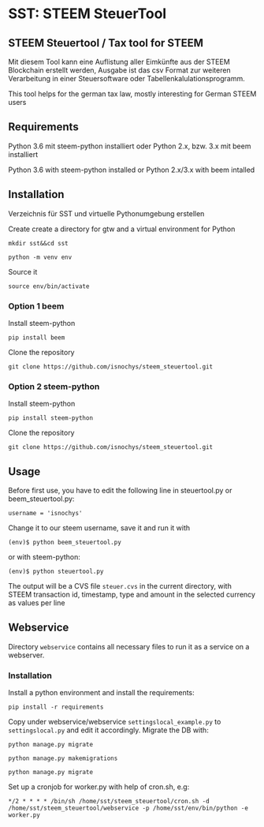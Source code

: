 # SST: STEEM SteuerTool
## STEEM Steuertool / Tax tool for STEEM
Mit diesem Tool kann eine Auflistung aller Eimkünfte aus der STEEM Blockchain erstellt werden, Ausgabe ist das csv Format zur weiteren Verarbeitung in einer Steuersoftware oder Tabellenkalulationsprogramm.

This tool helps for the german tax law, mostly interesting for German STEEM users

## Requirements
Python 3.6 mit steem-python installiert oder Python 2.x, bzw. 3.x mit beem installiert

Python 3.6 with steem-python installed or Python 2.x/3.x with beem intalled

## Installation
Verzeichnis für SST und virtuelle Pythonumgebung erstellen 

Create create a directory for gtw and a virtual environment for Python

``mkdir sst&&cd sst``

``python -m venv env``

Source it

``source env/bin/activate``
### Option 1 beem
Install steem-python

``pip install beem``

Clone the repository

``git clone https://github.com/isnochys/steem_steuertool.git``

### Option 2 steem-python
Install steem-python

``pip install steem-python``

Clone the repository

``git clone https://github.com/isnochys/steem_steuertool.git``

## Usage
Before first use, you have to edit the following line in steuertool.py or beem_steuertool.py:

``username = 'isnochys'``

Change it to our steem username, save it and run it with

``(env)$ python beem_steuertool.py``

or with steem-python:

``(env)$ python steuertool.py``

The output will be a CVS file ``steuer.cvs`` in the current directory, with STEEM transaction id, timestamp, type and amount in the selected currency as values per line

## Webservice
Directory ``webservice`` contains all necessary files to run it as a service on a webserver.

### Installation
Install a python environment and install the requirements:

``pip install -r requirements``

Copy under webservice/webservice ``settingslocal_example.py`` to ``settingslocal.py`` and edit it accordingly.
Migrate the DB with:

``python manage.py migrate``

``python manage.py makemigrations``

``python manage.py migrate``

Set up a cronjob for worker.py with help of cron.sh, e.g:

``*/2 * * * * /bin/sh /home/sst/steem_steuertool/cron.sh -d /home/sst/steem_steuertool/webservice -p /home/sst/env/bin/python -e worker.py``
